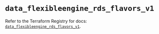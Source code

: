 # `data_flexibleengine_rds_flavors_v1`

Refer to the Terraform Registry for docs: [`data_flexibleengine_rds_flavors_v1`](https://registry.terraform.io/providers/flexibleenginecloud/flexibleengine/1.46.0/docs/data-sources/rds_flavors_v1).

